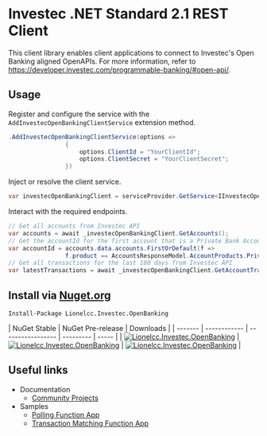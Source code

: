 # Investec .NET Standard 2.1 REST Client

This client library enables client applications to connect to Investec's Open Banking aligned OpenAPIs. For more information, refer to https://developer.investec.com/programmable-banking/#open-api/. 




## Usage
Register and configure the service with the `AddInvestecOpenBankingClientService` extension method.
```c#
.AddInvestecOpenBankingClientService(options =>
                {
                    options.ClientId = "YourClientId";
                    options.ClientSecret = "YourClientSecret";
                })
```

Inject or resolve the client service.
```c#
var investecOpenBankingClient = serviceProvider.GetService<IInvestecOpenBankingClient>();
```

Interact with the required endpoints.
```c#
// Get all accounts from Investec API
var accounts = await _investecOpenBankingClient.GetAccounts();
// Get the accountId for the first account that is a Private Bank Account
var accountId = accounts.data.accounts.FirstOrDefault(f =>
                f.product == AccountsResponseModel.AccountProducts.PrivateBankAccount)?.accountId;
// Get all transactions for the last 180 days from Investec API
var latestTransactions = await _investecOpenBankingClient.GetAccountTransactions(accountId);
```

## Install via [Nuget.org](https://www.nuget.org/packages/Lionelcc.Investec.OpenBanking/)

`Install-Package Lionelcc.Investec.OpenBanking`

| NuGet Stable | NuGet Pre-release | Downloads |
| ------- | ------------ | ----------------- | --------- | ----- |
| [![Lionelcc.Investec.OpenBanking](https://img.shields.io/nuget/v/Lionelcc.Investec.OpenBanking.svg)](https://www.nuget.org/packages/Lionelcc.Investec.OpenBanking/) | [![Lionelcc.Investec.OpenBanking](https://img.shields.io/nuget/vpre/Lionelcc.Investec.OpenBanking.svg)](https://www.nuget.org/packages/Lionelcc.Investec.OpenBanking/) | [![Lionelcc.Investec.OpenBanking](https://img.shields.io/nuget/dt/Lionelcc.Investec.OpenBanking.svg)](https://www.nuget.org/packages/Lionelcc.Investec.OpenBanking/) |


## Useful links

* Documentation
  * [Community Projects](https://gitlab.com/offerzen-beta-community/investec-programmable-banking/command-center)
* Samples
  * [Polling Function App](https://github.com/dalion619/investec-openbanking-dotnet/tree/master/examples/Polling.Example.Func)
  * [Transaction Matching Function App](https://github.com/dalion619/investec-openbanking-dotnet/tree/master/examples/Matching.Example.Func)

